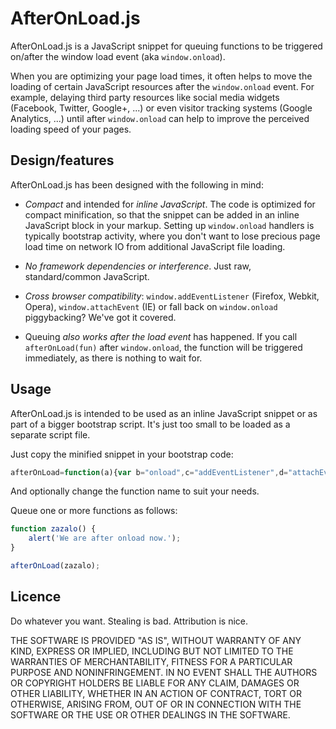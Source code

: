 AfterOnLoad.js
==============

AfterOnLoad.js is a JavaScript snippet for queuing functions
to be triggered on/after the window load event (aka ```window.onload```).

When you are optimizing your page load times,
it often helps to move the loading of certain JavaScript resources
after the ```window.onload``` event.
For example, delaying third party resources
like social media widgets (Facebook, Twitter, Google+, ...)
or even visitor tracking systems (Google Analytics, ...)
until after ```window.onload``` can help to improve the
perceived loading speed of your pages.


Design/features
---------------

AfterOnLoad.js has been designed with the following in mind:

*   *Compact* and intended for *inline JavaScript*.
    The code is optimized for compact minification,
    so that the snippet can be added in an
    inline JavaScript block in your markup.
    Setting up ```window.onload``` handlers
    is typically bootstrap activity, where you don't want
    to lose precious page load time on network IO from
    additional JavaScript file loading.

*   *No framework dependencies or interference*.
    Just raw, standard/common JavaScript.

*   *Cross browser compatibility*:
    ```window.addEventListener``` (Firefox, Webkit, Opera),
    ```window.attachEvent``` (IE)
    or fall back on ```window.onload``` piggybacking?
    We've got it covered.

*   Queuing *also works after the load event* has happened.
    If you call ```afterOnLoad(fun)``` after
    ```window.onload```, the function will be
    triggered immediately, as there is nothing to wait for.



Usage
-----

AfterOnLoad.js is intended to be used as an inline JavaScript
snippet or as part of a bigger bootstrap script.
It's just too small to be loaded as a separate script file.

Just copy the minified snippet in your bootstrap code:

```javascript
afterOnLoad=function(a){var b="onload",c="addEventListener",d="attachEvent",e=!1,f=function(f){var g=a[b];e?f():a[c]?a[c]("load",f,!1):a[d]?a[d](b,f):a[b]=g?function(a){g(a),f(a)}:f};return f(function(){e=!0}),f}(window);
```
And optionally change the function name to suit your needs.

Queue one or more functions as follows:

```javascript
function zazalo() {
    alert('We are after onload now.');
}

afterOnLoad(zazalo);
```

Licence
-------

Do whatever you want. Stealing is bad. Attribution is nice.

THE SOFTWARE IS PROVIDED "AS IS", WITHOUT WARRANTY OF ANY KIND,
EXPRESS OR IMPLIED, INCLUDING BUT NOT LIMITED TO THE WARRANTIES
OF MERCHANTABILITY, FITNESS FOR A PARTICULAR PURPOSE AND
NONINFRINGEMENT. IN NO EVENT SHALL THE AUTHORS OR COPYRIGHT
HOLDERS BE LIABLE FOR ANY CLAIM, DAMAGES OR OTHER LIABILITY,
WHETHER IN AN ACTION OF CONTRACT, TORT OR OTHERWISE, ARISING
FROM, OUT OF OR IN CONNECTION WITH THE SOFTWARE OR THE USE OR
OTHER DEALINGS IN THE SOFTWARE.
